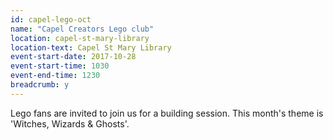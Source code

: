 ```yaml
---
id: capel-lego-oct
name: "Capel Creators Lego club"
location: capel-st-mary-library
location-text: Capel St Mary Library
event-start-date: 2017-10-28
event-start-time: 1030
event-end-time: 1230
breadcrumb: y
---
```


Lego fans are invited to join us for a building session. This month's theme is 'Witches, Wizards & Ghosts'.
